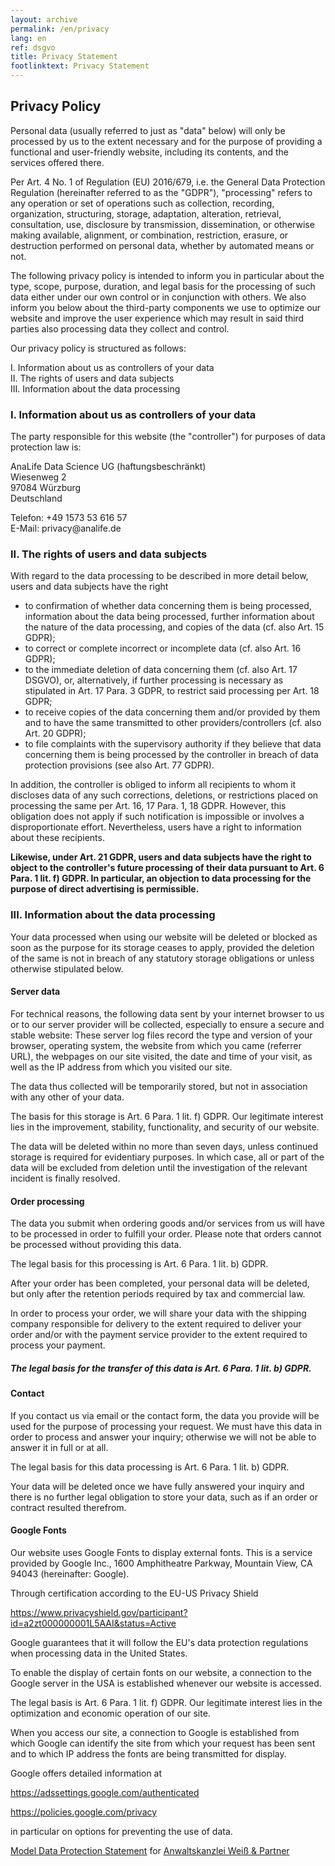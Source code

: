 ```yaml
---
layout: archive
permalink: /en/privacy
lang: en
ref: dsgvo
title: Privacy Statement
footlinktext: Privacy Statement
---
```

<h2>Privacy Policy</h2>
<p>Personal data (usually referred to just as "data" below) will only be processed by us to the extent necessary and for the purpose of providing a functional and user-friendly website, including its contents, and the services offered there.</p>
<p>Per Art. 4 No. 1 of Regulation (EU) 2016/679, i.e. the General Data Protection Regulation (hereinafter referred to as the "GDPR"), "processing" refers to any operation or set of operations such as collection, recording, organization, structuring, storage, adaptation, alteration, retrieval, consultation, use, disclosure by transmission, dissemination, or otherwise making available, alignment, or combination, restriction, erasure, or destruction performed on personal data, whether by automated means or not.</p>
<p>The following privacy policy is intended to inform you in particular about the type, scope, purpose, duration, and legal basis for the processing of such data either under our own control or in conjunction with others. We also inform you below about the third-party components we use to optimize our website and improve the user experience which may result in said third parties also processing data they collect and control.</p>
<p>Our privacy policy is structured as follows:</p>
<p>I. Information about us as controllers of your data<br>II. The rights of users and data subjects<br>III. Information about the data processing</p>
<h3>I. Information about us as controllers of your data</h3>
<p>The party responsible for this website (the "controller") for purposes of data protection law is:</p>
<p>AnaLife Data Science UG (haftungsbeschränkt)<br>Wiesenweg 2<br>97084 Würzburg<br>Deutschland</p>
<p>Telefon: +49 1573 53 616 57<br>E-Mail: privacy@analife.de</p>

<!--
<p><span style="color: #ff0000;">Sample company/entrepreneur</span><br><span style="color: #ff0000;">Any street 1</span><br><span style="color: #ff0000;">12345 Anytown</span><br><span style="color: #ff0000;">Germany</span></p>
<p><span style="color: #ff0000;">Telephone: Telephone number</span><br><span style="color: #ff0000;">Fax: Fax number</span><br><span style="color: #ff0000;">Email: muster@mustermail.xy</span></p>
<p>The controller's data protection officer is:</p>
<p><span style="color: #ff0000;">Maxie Musterfrau&nbsp;</span></p>
<p><span style="color: #ff0000;">[The following information must be added if an external data protection officer has been appointed].</span></p>
<p><span style="color: #ff0000;">Any street 1</span><br><span style="color: #ff0000;">12345 Anytown</span><br><span style="color: #ff0000;">Germany</span></p>
<p><span style="color: #ff0000;">Telephone: Telephone number</span><br><span style="color: #ff0000;">Fax: Fax number</span><br><span style="color: #ff0000;">Email: datenschutz@mustermail.xy</span></p>
-->

<h3>II. The rights of users and data subjects</h3>
<p>With regard to the data processing to be described in more detail below, users and data subjects have the right</p>
<ul type="disc">
<li>to confirmation of whether data concerning them is being processed, information about the data being processed, further information about the nature of the data processing, and copies of the data (cf. also Art. 15 GDPR);</li>
<li>to correct or complete incorrect or incomplete data (cf. also Art. 16 GDPR);</li>
<li>to the immediate deletion of data concerning them (cf. also Art. 17 DSGVO), or, alternatively, if further processing is necessary as stipulated in Art. 17 Para. 3 GDPR, to restrict said processing per Art. 18 GDPR;</li>
<li>to receive copies of the data concerning them and/or provided by them and to have the same transmitted to other providers/controllers (cf. also Art. 20 GDPR);</li>
<li>to file complaints with the supervisory authority if they believe that data concerning them is being processed by the controller in breach of data protection provisions (see also Art. 77 GDPR).</li>
</ul>
<p>In addition, the controller is obliged to inform all recipients to whom it discloses data of any such corrections, deletions, or restrictions placed on processing the same per Art. 16, 17 Para. 1, 18 GDPR. However, this obligation does not apply if such notification is impossible or involves a disproportionate effort. Nevertheless, users have a right to information about these recipients.</p>
<p><strong>Likewise, under Art. 21 GDPR, users and data subjects have the right to object to the controller's future processing of their data pursuant to Art. 6 Para. 1 lit. f) GDPR. In particular, an objection to data processing for the purpose of direct advertising is permissible.</strong></p>
<h3>III. Information about the data processing</h3>
<p>Your data processed when using our website will be deleted or blocked as soon as the purpose for its storage ceases to apply, provided the deletion of the same is not in breach of any statutory storage obligations or unless otherwise stipulated below.</p>

<h4>Server data</h4>
<p>For technical reasons, the following data sent by your internet browser to us or to our server provider will be collected, especially to ensure a secure and stable website: These server log files record the type and version of your browser, operating system, the website from which you came (referrer URL), the webpages on our site visited, the date and time of your visit, as well as the IP address from which you visited our site.</p>
<p>The data thus collected will be temporarily stored, but not in association with any other of your data.</p>
<p>The basis for this storage is Art. 6 Para. 1 lit. f) GDPR. Our legitimate interest lies in the improvement, stability, functionality, and security of our website.</p>
<p>The data will be deleted within no more than seven days, unless continued storage is required for evidentiary purposes. In which case, all or part of the data will be excluded from deletion until the investigation of the relevant incident is finally resolved.</p>

<h4>Order processing</h4>
<p>The data you submit when ordering goods and/or services from us will have to be processed in order to fulfill your order. Please note that orders cannot be processed without providing this data.</p>
<p>The legal basis for this processing is Art. 6 Para. 1 lit. b) GDPR.</p>
<p>After your order has been completed, your personal data will be deleted, but only after the retention periods required by tax and commercial law.</p>
<p>In order to process your order, we will share your data with the shipping company responsible for delivery to the extent required to deliver your order and/or with the payment service provider to the extent required to process your payment.</p>
<h5>The legal basis for the transfer of this data is Art. 6 Para. 1 lit. b) GDPR. </h5>

<h4>Contact</h4>
<p>If you contact us via email or the contact form, the data you provide will be used for the purpose of processing your request. We must have this data in order to process and answer your inquiry; otherwise we will not be able to answer it in full or at all.</p>
<p>The legal basis for this data processing is Art. 6 Para. 1 lit. b) GDPR.</p>
<p>Your data will be deleted once we have fully answered your inquiry and there is no further legal obligation to store your data, such as if an order or contract resulted therefrom.</p>

<h4>Google Fonts</h4>
<p>Our website uses Google Fonts to display external fonts. This is a service provided by Google Inc., 1600 Amphitheatre Parkway, Mountain View, CA 94043 (hereinafter: Google).</p>
<p>Through certification according to the EU-US Privacy Shield</p>
<p><a href="https://www.privacyshield.gov/participant?id=a2zt000000001L5AAI&amp;status=Active" target="_blank" rel="noopener">https://www.privacyshield.gov/participant?id=a2zt000000001L5AAI&amp;status=Active</a></p>
<p>Google guarantees that it will follow the EU's data protection regulations when processing data in the United States.</p>
<p>To enable the display of certain fonts on our website, a connection to the Google server in the USA is established whenever our website is accessed.</p>
<p>The legal basis is Art. 6 Para. 1 lit. f) GDPR. Our legitimate interest lies in the optimization and economic operation of our site.</p>
<p>When you access our site, a connection to Google is established from which Google can identify the site from which your request has been sent and to which IP address the fonts are being transmitted for display.</p>
<p>Google offers detailed information at</p>
<p><a href="https://adssettings.google.com/authenticated" target="_blank" rel="noopener">https://adssettings.google.com/authenticated</a></p>
<p><a href="https://policies.google.com/privacy" target="_blank" rel="noopener">https://policies.google.com/privacy</a></p>
<p>in particular on options for preventing the use of data.</p>

<p><a href="https://www.ratgeberrecht.eu/leistungen/muster-datenschutzerklaerung.html" target="_blank" rel="noopener">Model Data Protection Statement</a> for <a href="https://www.ratgeberrecht.eu/" target="_blank">Anwaltskanzlei Weiß &amp; Partner</a></p>



<!---
<h3>Currently only available in German, sorry. Please do not hesitate to <a href="mailto:info@analife.de">contact us</a> with any questions regarding your privacy.</h3>
<p>Verantwortliche Stelle im Sinne der Datenschutzgesetze, insbesondere der EU-Datenschutzgrundverordnung (DSGVO), ist:</p>
<p>AnaLife Data Science</p>
<h2>Ihre Betroffenenrechte</h2>
<p>Unter den angegebenen Kontaktdaten unseres Datenschutzbeauftragten können Sie jederzeit folgende Rechte ausüben:</p>
<ul>
<li>Auskunft über Ihre bei uns gespeicherten Daten und deren Verarbeitung (Art. 15 DSGVO),</li>
<li>Berichtigung unrichtiger personenbezogener Daten (Art. 16 DSGVO),</li>
<li>Löschung Ihrer bei uns gespeicherten Daten (Art. 17 DSGVO),</li>
<li>Einschränkung der Datenverarbeitung, sofern wir Ihre Daten aufgrund gesetzlicher Pflichten noch nicht löschen dürfen (Art. 18 DSGVO),</li>
<li>Widerspruch gegen die Verarbeitung Ihrer Daten bei uns (Art. 21 DSGVO) und</li>
<li>Datenübertragbarkeit, sofern Sie in die Datenverarbeitung eingewilligt haben oder einen Vertrag mit uns abgeschlossen haben (Art. 20 DSGVO).</li>
</ul>
<p>Sofern Sie uns eine Einwilligung erteilt haben, können Sie diese jederzeit mit Wirkung für die Zukunft widerrufen.</p>
<p>Sie können sich jederzeit mit einer Beschwerde an eine Aufsichtsbehörde wenden, z. B. an die zuständige Aufsichtsbehörde des Bundeslands Ihres Wohnsitzes oder an die für uns als verantwortliche Stelle zuständige Behörde.</p>
<p>Eine Liste der Aufsichtsbehörden (für den nichtöffentlichen Bereich) mit Anschrift finden Sie unter: <a href="https://www.bfdi.bund.de/DE/Infothek/Anschriften_Links/anschriften_links-node.html" target="_blank" rel="nofollow noopener">https://www.bfdi.bund.de/DE/Infothek/Anschriften_Links/anschriften_links-node.html</a>.</p>
<h2>Erfassung allgemeiner Informationen beim Besuch unserer Website</h2>
<h3>Art und Zweck der Verarbeitung:</h3>
<p>Wenn Sie auf unsere Website zugreifen, d.h., wenn Sie sich nicht registrieren oder anderweitig Informationen übermitteln, werden automatisch Informationen allgemeiner Natur erfasst. Diese Informationen (Server-Logfiles) beinhalten etwa die Art des Webbrowsers, das verwendete Betriebssystem, den Domainnamen Ihres Internet-Service-Providers, Ihre IP-Adresse und ähnliches. </p>
<p>Sie werden insbesondere zu folgenden Zwecken verarbeitet:</p>
<ul>
<li>Sicherstellung eines problemlosen Verbindungsaufbaus der Website,</li>
<li>Sicherstellung einer reibungslosen Nutzung unserer Website,</li>
<li>Auswertung der Systemsicherheit und -stabilität sowie</li>
<li>zu weiteren administrativen Zwecken.</li>
</ul>
<p>Wir verwenden Ihre Daten nicht, um Rückschlüsse auf Ihre Person zu ziehen. Informationen dieser Art werden von uns ggfs. statistisch ausgewertet, um unseren Internetauftritt und die dahinterstehende Technik zu optimieren.</p>
<h3>Rechtsgrundlage:</h3>
<p>Die Verarbeitung erfolgt gemäß Art. 6 Abs. 1 lit. f DSGVO auf Basis unseres berechtigten Interesses an der Verbesserung der Stabilität und Funktionalität unserer Website.</p>
<h3>Empfänger:</h3>
<p>Empfänger der Daten sind ggf. technische Dienstleister, die für den Betrieb und die Wartung unserer Webseite als Auftragsverarbeiter tätig werden.</p>
<h3>Speicherdauer:</h3>
<p>Die Daten werden gelöscht, sobald diese für den Zweck der Erhebung nicht mehr erforderlich sind. Dies ist für die Daten, die der Bereitstellung der Webseite dienen, grundsätzlich der Fall, wenn die jeweilige Sitzung beendet ist.</p>
<h3>Bereitstellung vorgeschrieben oder erforderlich:</h3>
<p>Die Bereitstellung der vorgenannten personenbezogenen Daten ist weder gesetzlich noch vertraglich vorgeschrieben. Ohne die IP-Adresse ist jedoch der Dienst und die Funktionsfähigkeit unserer Website nicht gewährleistet. Zudem können einzelne Dienste und Services nicht verfügbar oder eingeschränkt sein. Aus diesem Grund ist ein Widerspruch ausgeschlossen. </p>
<h2>Kontaktformular</h2>
<h3>Art und Zweck der Verarbeitung:</h3>
<p>Die von Ihnen eingegebenen Daten werden zum Zweck der individuellen Kommunikation mit Ihnen gespeichert. Hierfür ist die Angabe einer validen E-Mail-Adresse sowie Ihres Namens erforderlich. Diese dient der Zuordnung der Anfrage und der anschließenden Beantwortung derselben. Die Angabe weiterer Daten ist optional.</p>
<h3>Rechtsgrundlage:</h3>
<p>Die Verarbeitung der in das Kontaktformular eingegebenen Daten erfolgt auf der Grundlage eines berechtigten Interesses (Art. 6 Abs. 1 lit. f DSGVO).</p>
<p>Durch Bereitstellung des Kontaktformulars möchten wir Ihnen eine unkomplizierte Kontaktaufnahme ermöglichen. Ihre gemachten Angaben werden zum Zwecke der Bearbeitung der Anfrage sowie für mögliche Anschlussfragen gespeichert.</p>
<p>Sofern Sie mit uns Kontakt aufnehmen, um ein Angebot zu erfragen, erfolgt die Verarbeitung der in das Kontaktformular eingegebenen Daten zur Durchführung vorvertraglicher Maßnahmen (Art. 6 Abs. 1 lit. b DSGVO).</p>
<h3>Empfänger:</h3>
<p>Empfänger der Daten sind ggf. Auftragsverarbeiter.</p>
<h3>Speicherdauer:</h3>
<p>Daten werden spätestens 6 Monate nach Bearbeitung der Anfrage gelöscht.</p>
<p>Sofern es zu einem Vertragsverhältnis kommt, unterliegen wir den gesetzlichen Aufbewahrungsfristen nach HGB und löschen Ihre Daten nach Ablauf dieser Fristen. </p>
<h3>Bereitstellung vorgeschrieben oder erforderlich:</h3>
<p>Die Bereitstellung Ihrer personenbezogenen Daten erfolgt freiwillig. Wir können Ihre Anfrage jedoch nur bearbeiten, sofern Sie uns Ihren Namen, Ihre E-Mail-Adresse und den Grund der Anfrage mitteilen.</p>
<h2>SSL-Verschlüsselung</h2>
<p>Um die Sicherheit Ihrer Daten bei der Übertragung zu schützen, verwenden wir dem aktuellen Stand der Technik entsprechende Verschlüsselungsverfahren (z. B. SSL) über HTTPS.</p>
<h2>Änderung unserer Datenschutzbestimmungen</h2>
<p>Wir behalten uns vor, diese Datenschutzerklärung anzupassen, damit sie stets den aktuellen rechtlichen Anforderungen entspricht oder um Änderungen unserer Leistungen in der Datenschutzerklärung umzusetzen, z.B. bei der Einführung neuer Services. Für Ihren erneuten Besuch gilt dann die neue Datenschutzerklärung.</p>
<h2>Fragen an den Datenschutzbeauftragten</h2>
<p>Wenn Sie Fragen zum Datenschutz haben, schreiben Sie uns bitte eine E-Mail oder wenden Sie sich direkt an die für den Datenschutz verantwortliche Person in unserer Organisation:</p>
<p>datenschutz@analife.de</p>
<p><em>Die Datenschutzerklärung wurde mit dem </em><em><a href="https://www.activemind.de/datenschutz/datenschutzhinweis-generator/" target="_blank" rel="noopener">Datenschutzerklärungs-Generator der activeMind AG erstellt</a> (Version 2018-09-24).</em></p>
-->